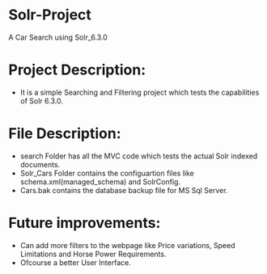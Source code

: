 # Solr-Project
A Car Search using Solr_6.3.0

# Project Description:
- It is a simple Searching and Filtering project which tests the capabilities of Solr 6.3.0.

# File Description:
- search Folder has all the MVC code which tests the actual Solr indexed documents.
- Solr_Cars Folder contains the configuartion files like schema.xml(managed_schema) and SolrConfig.
- Cars.bak contains the database backup file for MS Sql Server.

# Future improvements:
- Can add more filters to the webpage like Price variations, Speed Limitations and Horse Power Requirements.
- Ofcourse a better User Interface.
